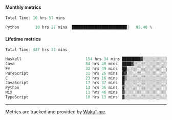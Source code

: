 #### Monthly metrics
<!--START_SECTION:wakamonthly-->

```asm
Total Time: 10 hrs 57 mins

Python       10 hrs 27 mins  ████████████████████████░   95.40 %
```

<!--END_SECTION:wakamonthly-->
#### Lifetime metrics
<!--START_SECTION:wakalifetime-->

```asm
Total Time: 437 hrs 31 mins

Haskell                            154 hrs 34 mins ████████▓░░░░░░░░░░░░░░░░   35.23 %
Java                               84 hrs 40 mins  ████▓░░░░░░░░░░░░░░░░░░░░   19.30 %
F#                                 32 hrs 49 mins  ██░░░░░░░░░░░░░░░░░░░░░░░   07.48 %
PureScript                         31 hrs 26 mins  █▓░░░░░░░░░░░░░░░░░░░░░░░   07.16 %
C                                  23 hrs 16 mins  █▒░░░░░░░░░░░░░░░░░░░░░░░   05.30 %
JavaScript                         17 hrs 37 mins  █░░░░░░░░░░░░░░░░░░░░░░░░   04.02 %
Python                             13 hrs 36 mins  ▓░░░░░░░░░░░░░░░░░░░░░░░░   03.10 %
Nix                                11 hrs 46 mins  ▓░░░░░░░░░░░░░░░░░░░░░░░░   02.68 %
TypeScript                         10 hrs 13 mins  ▓░░░░░░░░░░░░░░░░░░░░░░░░   02.33 %
```

<!--END_SECTION:wakalifetime-->

---

Metrics are tracked and provided by [WakaTime](https://github.com/athul/waka-readme).
